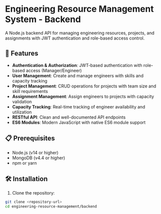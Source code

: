 # Engineering Resource Management System - Backend

A Node.js backend API for managing engineering resources, projects, and assignments with JWT authentication and role-based access control.

## 🚀 Features

- **Authentication & Authorization**: JWT-based authentication with role-based access (Manager/Engineer)
- **User Management**: Create and manage engineers with skills and capacity tracking
- **Project Management**: CRUD operations for projects with team size and skill requirements
- **Assignment Management**: Assign engineers to projects with capacity validation
- **Capacity Tracking**: Real-time tracking of engineer availability and utilization
- **RESTful API**: Clean and well-documented API endpoints
- **ES6 Modules**: Modern JavaScript with native ES6 module support

## 📋 Prerequisites

- Node.js (v14 or higher)
- MongoDB (v4.4 or higher)
- npm or yarn

## 🛠️ Installation

1. Clone the repository:

```bash
git clone <repository-url>
cd engineering-resource-management/backend
```
